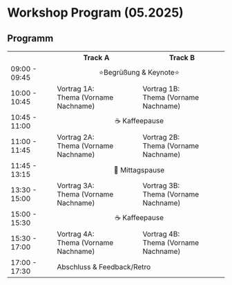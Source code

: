 # Workshop Program (05.2025)

## Programm

<table>
  <tr>
    <th></th>
    <th>Track A</th>
    <th>Track B</th>
  </tr>
  <tr>
    <td>09:00 - 09:45</td>
    <td colspan="2" align="center">⭐Begrüßung & Keynote⭐</td>
  </tr>
  <tr>
    <td>10:00 - 10:45</td>
    <td>Vortrag 1A: <br/>Thema (Vorname Nachname)</td>
    <td>Vortrag 1B: <br/>Thema (Vorname Nachname)</td>
  </tr>
  <tr>
    <td>10:45 - 11:00</td>
    <td colspan="2" align="center">☕ Kaffeepause</td>
  </tr>
  <tr>
    <td>11:00 - 11:45</td>
    <td>Vortrag 2A: <br/>Thema (Vorname Nachname)</td>
    <td>Vortrag 2B: <br/>Thema (Vorname Nachname)</td>
  </tr>
  <tr>
    <td>11:45 - 13:15</td>
    <td colspan="2" align="center">🥗 Mittagspause</td>
  </tr>
  <tr>
    <td>13:30 - 15:00</td>
    <td>Vortrag 3A: <br/>Thema (Vorname Nachname)</td>
    <td>Vortrag 3B: <br/>Thema (Vorname Nachname)</td>
  </tr>
  <tr>
    <td>15:00 - 15:30</td>
    <td colspan="2" align="center">☕ Kaffeepause</td>
  </tr>
  <tr>
    <td>15:30 - 17:00</td>
    <td>Vortrag 4A: <br/>Thema (Vorname Nachname)</td>
    <td>Vortrag 4B: <br/>Thema (Vorname Nachname)</td>
  </tr>
  <tr>
    <td>17:00 - 17:30</td>
    <td colspan="2">Abschluss & Feedback/Retro</td>
  </tr>
</table>
